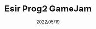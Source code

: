 ---
layout: ../../layouts/ProjectLayout.astro
title: Esir Prog2 GameJam
date: 2022/05/19
sumary: ~
tags: ~
value: ~
thumbnails: ~
---